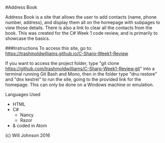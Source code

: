 #Address Book

Address Book is a site that allows the user to add contacts (name, phone number, address), and display them all on the homepage with subpages to view those details. There is also a link to clear all the contacts from the book. This was created for the C# Week 1 code review, and is primarily to showcase the basics.

###Instructions
To access this site, go to: https://trashmoldwilliams.github.io/C-Sharp-Week1-Review

If you want to access the project folder, type "git clone https://github.com/trashmoldwilliams/C-Sharp-Week1-Review.git" into a terminal running Git Bash and Mono, then in the folder type "dnu restore" and "dnx kestrel" to run the site, going to the provided link for the homepage. This can only be done on a Windows machine or emulation.

Languages Used
* HTML
* C#
  * Nancy
  * Razor
* & coded in Atom

(c) Will Johnson 2016
